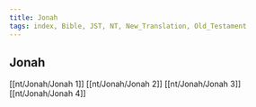```yaml
---
title: Jonah
tags: index, Bible, JST, NT, New_Translation, Old_Testament
---
```


## Jonah

[[nt/Jonah/Jonah 1]]
[[nt/Jonah/Jonah 2]]
[[nt/Jonah/Jonah 3]]
[[nt/Jonah/Jonah 4]]
